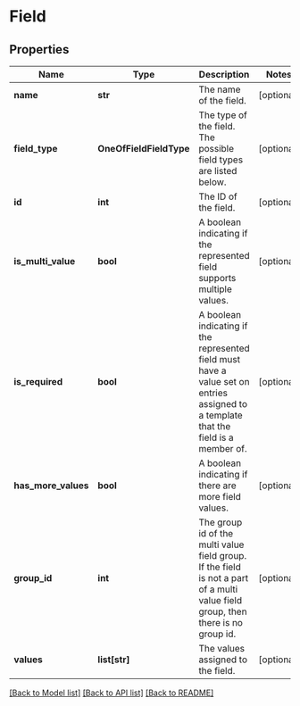 # Field

## Properties
Name | Type | Description | Notes
------------ | ------------- | ------------- | -------------
**name** | **str** | The name of the field. | [optional] 
**field_type** | **OneOfFieldFieldType** | The type of the field. The possible field types are listed below. | [optional] 
**id** | **int** | The ID of the field. | [optional] 
**is_multi_value** | **bool** | A boolean indicating if the represented field supports multiple values. | [optional] 
**is_required** | **bool** | A boolean indicating if the represented field must have a value set on entries assigned to a template that the field is a member of. | [optional] 
**has_more_values** | **bool** | A boolean indicating if there are more field values. | [optional] 
**group_id** | **int** | The group id of the multi value field group. If the field is not a part of a multi value field group, then there is no group id. | [optional] 
**values** | **list[str]** | The values assigned to the field. | [optional] 

[[Back to Model list]](../README.md#documentation-for-models) [[Back to API list]](../README.md#documentation-for-api-endpoints) [[Back to README]](../README.md)

